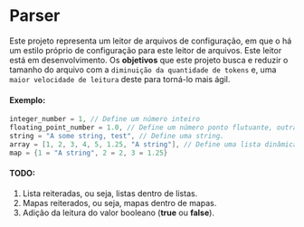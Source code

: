 # Parser

Este projeto representa um leitor de arquivos de configuração, em que o há um estilo próprio de configuração para este leitor de arquivos.
Este leitor está em desenvolvimento. Os **objetivos** que este projeto busca e reduzir o tamanho do arquivo com a `diminuição da quantidade de tokens` e, uma `maior velocidade de leitura` deste para torná-lo mais ágil.

#### Exemplo:
```Java
integer_number = 1, // Define um número inteiro
floating_point_number = 1.0, // Define um número ponto flutuante, outras maneiras aceitas de definir um ponto flutuante são (0., .0)
string = "A some string, test", // Define uma string.
array = [1, 2, 3, 4, 5, 1.25, "A string"], // Define uma lista dinâmica, em que os elementos desta lista podem ter diferentes tipos.
map = {1 = "A string", 2 = 2, 3 = 1.25}
```

#### TODO:
1. Lista reiteradas, ou seja, listas dentro de listas.
2. Mapas reiterados, ou seja, mapas dentro de mapas.
3. Adição da leitura do valor booleano (**true** ou **false**).
